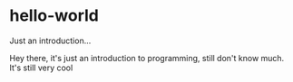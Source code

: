 # hello-world

Just an introduction...

Hey there, it's just an introduction to programming, still don't know much.
It's still very cool
